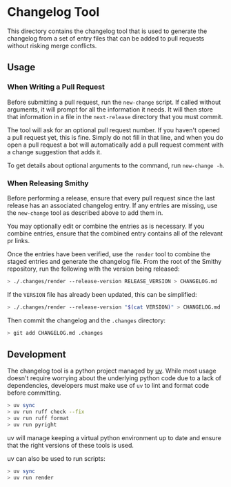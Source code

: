 # Changelog Tool

This directory contains the changelog tool that is used to generate the changelog
from a set of entry files that can be added to pull requests without risking
merge conflicts.

## Usage

### When Writing a Pull Request

Before submitting a pull request, run the `new-change` script. If called
without arguments, it will prompt for all the information it needs. It will
then store that information in a file in the `next-release` directory that you
must commit.

The tool will ask for an optional pull request number. If you haven't opened a
pull request yet, this is fine. Simply do not fill in that line, and when you
do open a pull request a bot will automatically add a pull request comment with
a change suggestion that adds it.

To get details about optional arguments to the command, run `new-change -h`.

### When Releasing Smithy

Before performing a release, ensure that every pull request since the last
release has an associated changelog entry. If any entries are missing, use
the `new-change` tool as described above to add them in.

You may optionally edit or combine the entries as is necessary. If you combine
entries, ensure that the combined entry contains all of the relevant pr links.

Once the entries have been verified, use the `render` tool to combine the
staged entries and generate the changelog file. From the root of the Smithy
repository, run the following with the version being released:

```sh
> ./.changes/render --release-version RELEASE_VERSION > CHANGELOG.md
```

If the `VERSION` file has already been updated, this can be simplified:

```sh
> ./.changes/render --release-version "$(cat VERSION)" > CHANGELOG.md
```

Then commit the changelog and the `.changes` directory:

```sh
> git add CHANGELOG.md .changes
```

## Development

The changelog tool is a python project managed by [uv](https://docs.astral.sh/uv/).
While most usage doesn't require worrying about the underlying python code
due to a lack of dependencies, developers must make use of `uv` to lint and
format code before committing.

```sh
> uv sync
> uv run ruff check --fix
> uv run ruff format
> uv run pyright
```

uv will manage keeping a virtual python environment up to date and ensure that the
right versions of these tools is used.

uv can also be used to run scripts:

```sh
> uv sync
> uv run render
```

